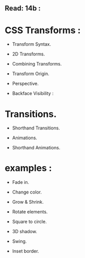 ## Read: 14b :

# CSS Transforms :

* Transform Syntax.

* 2D Transforms.

* Combining Transforms.

* Transform Origin.

* Perspective.

* Backface Visibility :

# Transitions.

* Shorthand Transitions.

* Animations.

* Shorthand Animations.

# examples :

* Fade in.

* Change color.

* Grow & Shrink.

* Rotate elements.

* Square to circle.

* 3D shadow.

* Swing.

* Inset border.
